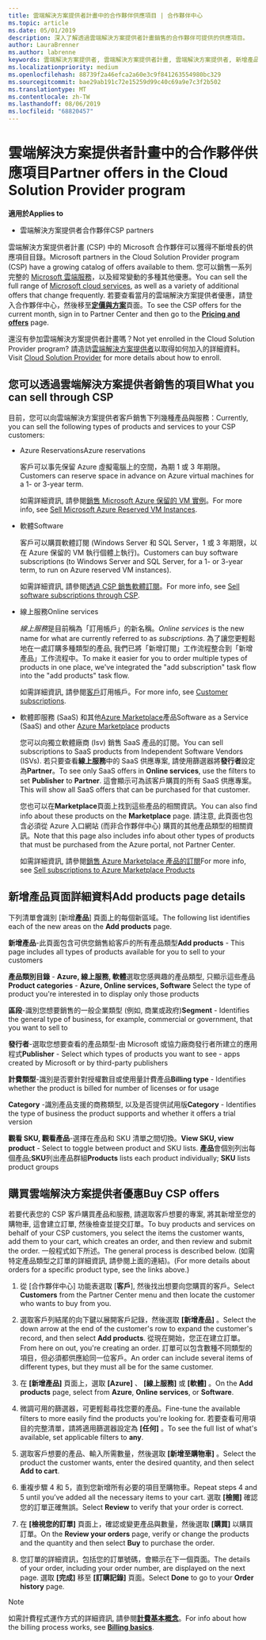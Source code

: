 ```yaml
---
title: 雲端解決方案提供者計畫中的合作夥伴供應項目 | 合作夥伴中心
ms.topic: article
ms.date: 05/01/2019
description: 深入了解透過雲端解決方案提供者計畫銷售的合作夥伴可提供的供應項目。
author: LauraBrenner
ms.author: labrenne
keywords: 雲端解決方案提供者, 雲端解決方案提供者計畫, 雲端解決方案提供者, 新增產品, 銷售給客戶, 合作夥伴供應項目, 雲端解決方案提供者供應項目, 雲端式服務, Azure, Office 365, Dynamics, 雲端解決方案提供者合作夥伴, 在雲端解決方案提供者中銷售, Azure RI, Azure 保留的虛擬機器執行個體, Azure Reservations, 線上服務, 訂閱軟體, AHUB, Azure 上的 SQL Server, Azure 上的 Windows Server, 客戶訂閱
ms.localizationpriority: medium
ms.openlocfilehash: 88739f2a46efca2a60e3c9f841263554980bc329
ms.sourcegitcommit: bae29ab191c72e15259d99c40c69a9e7c3f2b502
ms.translationtype: MT
ms.contentlocale: zh-TW
ms.lasthandoff: 08/06/2019
ms.locfileid: "68820457"
---
```

# <a name="partner-offers-in-the-cloud-solution-provider-program"></a><span data-ttu-id="376df-104">雲端解決方案提供者計畫中的合作夥伴供應項目</span><span class="sxs-lookup"><span data-stu-id="376df-104">Partner offers in the Cloud Solution Provider program</span></span> 

<span data-ttu-id="376df-105">**適用於**</span><span class="sxs-lookup"><span data-stu-id="376df-105">**Applies to**</span></span>

-  <span data-ttu-id="376df-106">雲端解決方案提供者合作夥伴</span><span class="sxs-lookup"><span data-stu-id="376df-106">CSP partners</span></span>

<span data-ttu-id="376df-107">雲端解決方案提供者計畫 (CSP) 中的 Microsoft 合作夥伴可以獲得不斷增長的供應項目目錄。</span><span class="sxs-lookup"><span data-stu-id="376df-107">Microsoft partners in the Cloud Solution Provider program (CSP) have a growing catalog of offers available to them.</span></span> <span data-ttu-id="376df-108">您可以銷售一系列完整的 [Microsoft 雲端服務](https://partner.microsoft.com/cloud-solution-provider/products-and-services)，以及經常變動的多種其他優惠。</span><span class="sxs-lookup"><span data-stu-id="376df-108">You can sell the full range of [Microsoft cloud services](https://partner.microsoft.com/cloud-solution-provider/products-and-services), as well as a variety of additional offers that change frequently.</span></span> <span data-ttu-id="376df-109">若要查看當月的雲端解決方案提供者優惠，請登入合作夥伴中心，然後移至[**定價與方案**](https://partnercenter.microsoft.com/pcv/sales)頁面。</span><span class="sxs-lookup"><span data-stu-id="376df-109">To see the CSP offers for the current month, sign in to Partner Center and then go to the [**Pricing and offers**](https://partnercenter.microsoft.com/pcv/sales) page.</span></span>  

<span data-ttu-id="376df-110">還沒有參加雲端解決方案提供者計畫嗎？</span><span class="sxs-lookup"><span data-stu-id="376df-110">Not yet enrolled in the Cloud Solution Provider program?</span></span> <span data-ttu-id="376df-111">請造訪[雲端解決方案提供者](https://partner.microsoft.com/cloud-solution-provider)以取得如何加入的詳細資料。</span><span class="sxs-lookup"><span data-stu-id="376df-111">Visit [Cloud Solution Provider](https://partner.microsoft.com/cloud-solution-provider) for more details about how to enroll.</span></span> 

## <a name="what-you-can-sell-through-csp"></a><span data-ttu-id="376df-112">您可以透過雲端解決方案提供者銷售的項目</span><span class="sxs-lookup"><span data-stu-id="376df-112">What you can sell through CSP</span></span>

<span data-ttu-id="376df-113">目前，您可以向雲端解決方案提供者客戶銷售下列幾種產品與服務：</span><span class="sxs-lookup"><span data-stu-id="376df-113">Currently, you can sell the following types of products and services to your CSP customers:</span></span>

- <span data-ttu-id="376df-114">Azure Reservations</span><span class="sxs-lookup"><span data-stu-id="376df-114">Azure reservations</span></span><br> 

    <span data-ttu-id="376df-115">客戶可以事先保留 Azure 虛擬電腦上的空間，為期 1 或 3 年期限。</span><span class="sxs-lookup"><span data-stu-id="376df-115">Customers can reserve space in advance on Azure virtual machines for a 1- or 3-year term.</span></span><br>
    
    <span data-ttu-id="376df-116">如需詳細資訊, 請參閱[銷售 Microsoft Azure 保留的 VM 實例](azure-reservations.md)。</span><span class="sxs-lookup"><span data-stu-id="376df-116">For more info, see [Sell Microsoft Azure Reserved VM Instances](azure-reservations.md).</span></span>

- <span data-ttu-id="376df-117">軟體</span><span class="sxs-lookup"><span data-stu-id="376df-117">Software</span></span><br>

    <span data-ttu-id="376df-118">客戶可以購買軟體訂閱 (Windows Server 和 SQL Server，1 或 3 年期限，以在 Azure 保留的 VM 執行個體上執行)。</span><span class="sxs-lookup"><span data-stu-id="376df-118">Customers can buy software subscriptions (to Windows Server and SQL Server, for a 1- or 3-year term, to run on Azure reserved VM instances).</span></span><br>
 
    <span data-ttu-id="376df-119">如需詳細資訊, 請參閱[透過 CSP 銷售軟體訂閱](csp-software-subscriptions.md)。</span><span class="sxs-lookup"><span data-stu-id="376df-119">For more info, see [Sell software subscriptions through CSP](csp-software-subscriptions.md).</span></span>  

- <span data-ttu-id="376df-120">線上服務</span><span class="sxs-lookup"><span data-stu-id="376df-120">Online services</span></span><br>

    <span data-ttu-id="376df-121">*線上服務*是目前稱為「訂用帳戶」的新名稱。</span><span class="sxs-lookup"><span data-stu-id="376df-121">*Online services* is the new name for what are currently referred to as *subscriptions*.</span></span> <span data-ttu-id="376df-122">為了讓您更輕鬆地在一處訂購多種類型的產品, 我們已將「新增訂閱」工作流程整合到「新增產品」工作流程中。</span><span class="sxs-lookup"><span data-stu-id="376df-122">To make it easier for you to order multiple types of products in one place, we've integrated the "add subscription" task flow into the "add products" task flow.</span></span><br>
    
    <span data-ttu-id="376df-123">如需詳細資訊, 請參閱[客戶](customer-subscriptions.md)訂用帳戶。</span><span class="sxs-lookup"><span data-stu-id="376df-123">For more info, see [Customer subscriptions](customer-subscriptions.md).</span></span>

- <span data-ttu-id="376df-124">軟體即服務 (SaaS) 和其他[Azure Marketplace](https://azuremarketplace.microsoft.com/marketplace)產品</span><span class="sxs-lookup"><span data-stu-id="376df-124">Software as a Service (SaaS) and other [Azure Marketplace](https://azuremarketplace.microsoft.com/marketplace) products</span></span><br>

    <span data-ttu-id="376df-125">您可以向獨立軟體廠商 (Isv) 銷售 SaaS 產品的訂閱。</span><span class="sxs-lookup"><span data-stu-id="376df-125">You can sell subscriptions to SaaS products from Independent Software Vendors (ISVs).</span></span> <span data-ttu-id="376df-126">若只要查看**線上服務**中的 SaaS 供應專案, 請使用篩選器將**發行者**設定為**Partner**。</span><span class="sxs-lookup"><span data-stu-id="376df-126">To see only SaaS offers in **Online services**, use the filters to set **Publisher** to **Partner**.</span></span> <span data-ttu-id="376df-127">這會顯示可為該客戶購買的所有 SaaS 供應專案。</span><span class="sxs-lookup"><span data-stu-id="376df-127">This will show all SaaS offers that can be purchased for that customer.</span></span><br>
    
    <span data-ttu-id="376df-128">您也可以在**Marketplace**頁面上找到這些產品的相關資訊。</span><span class="sxs-lookup"><span data-stu-id="376df-128">You can also find info about these products on the **Marketplace** page.</span></span> <span data-ttu-id="376df-129">請注意, 此頁面也包含必須從 Azure 入口網站 (而非合作夥伴中心) 購買的其他產品類型的相關資訊。</span><span class="sxs-lookup"><span data-stu-id="376df-129">Note that this page also includes info about other types of products that must be purchased from the Azure portal, not Partner Center.</span></span><br>

    <span data-ttu-id="376df-130">如需詳細資訊, 請參閱[銷售 Azure Marketplace 產品的訂閱](sell-marketplace-products.md)</span><span class="sxs-lookup"><span data-stu-id="376df-130">For more info, see [Sell subscriptions to Azure Marketplace Products](sell-marketplace-products.md)</span></span>

## <a name="add-products-page-details"></a><span data-ttu-id="376df-131">新增產品頁面詳細資料</span><span class="sxs-lookup"><span data-stu-id="376df-131">Add products page details</span></span>

<span data-ttu-id="376df-132">下列清單會識別 [新增**產品**] 頁面上的每個新區域。</span><span class="sxs-lookup"><span data-stu-id="376df-132">The following list identifies each of the new areas on the **Add products** page.</span></span>

<span data-ttu-id="376df-133">**新增產品**-此頁面包含可供您銷售給客戶的所有產品類型</span><span class="sxs-lookup"><span data-stu-id="376df-133">**Add products** - This page includes all types of products available for you to sell to  your customers</span></span>

<span data-ttu-id="376df-134">**產品類別目錄** -  **Azure, 線上服務, 軟體**選取您感興趣的產品類型, 只顯示這些產品</span><span class="sxs-lookup"><span data-stu-id="376df-134">**Product categories** - **Azure, Online services, Software** Select the type of product you're interested in to display only those products</span></span>

<span data-ttu-id="376df-135">**區段**-識別您想要銷售的一般企業類型 (例如, 商業或政府)</span><span class="sxs-lookup"><span data-stu-id="376df-135">**Segment** - Identifies the general type of business, for example, commercial or government, that you want to sell to</span></span>

<span data-ttu-id="376df-136">**發行者**-選取您想要查看的產品類型-由 Microsoft 或協力廠商發行者所建立的應用程式</span><span class="sxs-lookup"><span data-stu-id="376df-136">**Publisher** - Select which types of products you want to see - apps created by Microsoft or by third-party publishers</span></span>

<span data-ttu-id="376df-137">**計費類型**-識別是否要針對授權數目或使用量計費產品</span><span class="sxs-lookup"><span data-stu-id="376df-137">**Billing type** - Identifies whether the product is billed for number of licenses or for usage</span></span>

<span data-ttu-id="376df-138">**Category** -識別產品支援的商務類型, 以及是否提供試用版</span><span class="sxs-lookup"><span data-stu-id="376df-138">**Category** - Identifies the type of business the product supports and whether it offers a trial version</span></span>

<span data-ttu-id="376df-139">**觀看 SKU, 觀看產品**-選擇在產品和 SKU 清單之間切換。</span><span class="sxs-lookup"><span data-stu-id="376df-139">**View SKU, view product** - Select to toggle between product and SKU lists.</span></span> <span data-ttu-id="376df-140">**產品**會個別列出每個產品;**SKU**列出產品群組</span><span class="sxs-lookup"><span data-stu-id="376df-140">**Products** lists each product individually; **SKU** lists product groups</span></span>

## <a name="buy-csp-offers"></a><span data-ttu-id="376df-141">購買雲端解決方案提供者優惠</span><span class="sxs-lookup"><span data-stu-id="376df-141">Buy CSP offers</span></span>

<span data-ttu-id="376df-142">若要代表您的 CSP 客戶購買產品和服務, 請選取客戶想要的專案, 將其新增至您的購物車, 這會建立訂單, 然後檢查並提交訂單。</span><span class="sxs-lookup"><span data-stu-id="376df-142">To buy products and services on behalf of your CSP customers, you select the items the customer wants, add them to your cart, which creates an order, and then review and submit the order.</span></span> <span data-ttu-id="376df-143">一般程式如下所述。</span><span class="sxs-lookup"><span data-stu-id="376df-143">The general process is described below.</span></span> <span data-ttu-id="376df-144">(如需特定產品類型之訂單的詳細資訊, 請參閱上面的連結)。</span><span class="sxs-lookup"><span data-stu-id="376df-144">(For more details about orders for a specific product type, see the links above.)</span></span>

1. <span data-ttu-id="376df-145">從 [合作夥伴中心] 功能表選取 [**客戶**], 然後找出想要向您購買的客戶。</span><span class="sxs-lookup"><span data-stu-id="376df-145">Select **Customers** from the Partner Center menu and then locate the customer who wants to buy from you.</span></span> 

2. <span data-ttu-id="376df-146">選取客戶列結尾的向下鍵以展開客戶記錄，然後選取 **\[新增產品\]** 。</span><span class="sxs-lookup"><span data-stu-id="376df-146">Select the down arrow at the end of the customer's row to expand the customer's record, and then select **Add products**.</span></span> <span data-ttu-id="376df-147">從現在開始，您正在建立訂單。</span><span class="sxs-lookup"><span data-stu-id="376df-147">From here on out, you're creating an order.</span></span> <span data-ttu-id="376df-148">訂單可以包含數種不同類型的項目，但必須都供應給同一位客戶。</span><span class="sxs-lookup"><span data-stu-id="376df-148">An order can include several items of different types, but they must all be for the same customer.</span></span>

3. <span data-ttu-id="376df-149">在 **\[新增產品\]** 頁面上，選取 **\[Azure\]** 、 **\[線上服務\]** 或 **\[軟體\]** 。</span><span class="sxs-lookup"><span data-stu-id="376df-149">On the **Add products** page, select from **Azure**, **Online services**, or **Software**.</span></span>

4. <span data-ttu-id="376df-150">微調可用的篩選器，可更輕鬆尋找您要的產品。</span><span class="sxs-lookup"><span data-stu-id="376df-150">Fine-tune the available filters to more easily find the products you're looking for.</span></span> <span data-ttu-id="376df-151">若要查看可用項目的完整清單，請將適用篩選器設定為 **\[任何\]** 。</span><span class="sxs-lookup"><span data-stu-id="376df-151">To see the full list of what's available, set applicable filters to **any**.</span></span> 

5. <span data-ttu-id="376df-152">選取客戶想要的產品、輸入所需數量，然後選取 **\[新增至購物車\]** 。</span><span class="sxs-lookup"><span data-stu-id="376df-152">Select the product the customer wants, enter the desired quantity, and then select **Add to cart**.</span></span>

6. <span data-ttu-id="376df-153">重複步驟 4 和 5，直到您新增所有必要的項目至購物車。</span><span class="sxs-lookup"><span data-stu-id="376df-153">Repeat steps 4 and 5 until you’ve added all the necessary items to your cart.</span></span> <span data-ttu-id="376df-154">選取 **\[檢閱\]** 確認您的訂單正確無誤。</span><span class="sxs-lookup"><span data-stu-id="376df-154">Select **Review** to verify that your order is correct.</span></span>  

7. <span data-ttu-id="376df-155">在 **\[檢視您的訂單\]** 頁面上，確認或變更產品與數量，然後選取 **\[購買\]** 以購買訂單。</span><span class="sxs-lookup"><span data-stu-id="376df-155">On the **Review your orders** page, verify or change the products and the quantity and then select **Buy** to purchase the order.</span></span> 

8. <span data-ttu-id="376df-156">您訂單的詳細資訊，包括您的訂單號碼，會顯示在下一個頁面。</span><span class="sxs-lookup"><span data-stu-id="376df-156">The details of your order, including your order number, are displayed on the next page.</span></span> <span data-ttu-id="376df-157">選取 **\[完成\]** 移至 **\[訂購記錄\]** 頁面。</span><span class="sxs-lookup"><span data-stu-id="376df-157">Select **Done** to go to your **Order history** page.</span></span> 

> [!NOTE]
> <span data-ttu-id="376df-158">如需計費程式運作方式的詳細資訊, 請參閱[**計費基本概念**](https://docs.microsoft.com/partner-center/billing-basics)。</span><span class="sxs-lookup"><span data-stu-id="376df-158">For info about how the billing process works, see [**Billing basics**](https://docs.microsoft.com/partner-center/billing-basics).</span></span>


